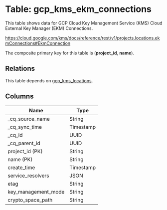 # Table: gcp_kms_ekm_connections

This table shows data for GCP Cloud Key Management Service (KMS) Cloud External Key Manager (EKM) Connections.

https://cloud.google.com/kms/docs/reference/rest/v1/projects.locations.ekmConnections#EkmConnection

The composite primary key for this table is (**project_id**, **name**).

## Relations

This table depends on [gcp_kms_locations](gcp_kms_locations).

## Columns

| Name          | Type          |
| ------------- | ------------- |
|_cq_source_name|String|
|_cq_sync_time|Timestamp|
|_cq_id|UUID|
|_cq_parent_id|UUID|
|project_id (PK)|String|
|name (PK)|String|
|create_time|Timestamp|
|service_resolvers|JSON|
|etag|String|
|key_management_mode|String|
|crypto_space_path|String|